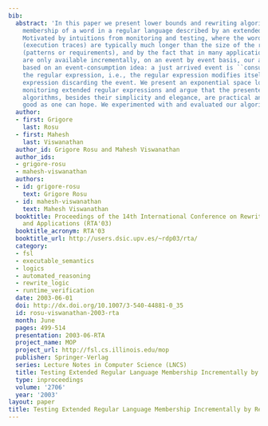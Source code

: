 ```yaml
---
bib:
  abstract: 'In this paper we present lower bounds and rewriting algorithms for testing
    membership of a word in a regular language described by an extended regular expression.
    Motivated by intuitions from monitoring and testing, where the words to be tested
    (execution traces) are typically much longer than the size of the regular expressions
    (patterns or requirements), and by the fact that in many applications the traces
    are only available incrementally, on an event by event basis, our algorithms are
    based on an event-consumption idea: a just arrived event is ``consumed'''' by
    the regular expression, i.e., the regular expression modifies itself into another
    expression discarding the event. We present an exponential space lower bound for
    monitoring extended regular expressions and argue that the presented rewriting-based
    algorithms, besides their simplicity and elegance, are practical and almost as
    good as one can hope. We experimented with and evaluated our algorithms in Maude.'
  author:
  - first: Grigore
    last: Rosu
  - first: Mahesh
    last: Viswanathan
  author_id: Grigore Rosu and Mahesh Viswanathan
  author_ids:
  - grigore-rosu
  - mahesh-viswanathan
  authors:
  - id: grigore-rosu
    text: Grigore Rosu
  - id: mahesh-viswanathan
    text: Mahesh Viswanathan
  booktitle: Proceedings of the 14th International Conference on Rewriting Techniques
    and Applications (RTA'03)
  booktitle_acronym: RTA'03
  booktitle_url: http://users.dsic.upv.es/~rdp03/rta/
  category:
  - fsl
  - executable_semantics
  - logics
  - automated_reasoning
  - rewrite_logic
  - runtime_verification
  date: 2003-06-01
  doi: http://dx.doi.org/10.1007/3-540-44881-0_35
  id: rosu-viswanathan-2003-rta
  month: June
  pages: 499-514
  presentation: 2003-06-RTA
  project_name: MOP
  project_url: http://fsl.cs.illinois.edu/mop
  publisher: Springer-Verlag
  series: Lecture Notes in Computer Science (LNCS)
  title: Testing Extended Regular Language Membership Incrementally by Rewriting
  type: inproceedings
  volume: '2706'
  year: '2003'
layout: paper
title: Testing Extended Regular Language Membership Incrementally by Rewriting
---
```

